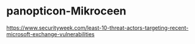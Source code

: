 # panopticon-Mikroceen

https://www.securityweek.com/least-10-threat-actors-targeting-recent-microsoft-exchange-vulnerabilities
